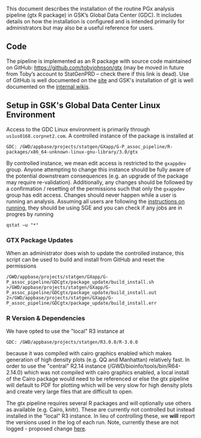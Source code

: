 This document describes the installation of the routine PGx analysis pipeline (gtx R package) in GSK’s Global Data Center (GDC). It includes details on how the installation is configured and is intended primarily for administrators but may also be a useful reference for users.

## Code
The pipeline is implemented as an R package with source code maintained on GitHub:
https://github.com/tobyjohnson/gtx (may be moved in future from Toby’s account to StatGenPRD – check there if this link is dead). Use of GitHub is well documented on the [site](https://help.github.com/) and GSK's installation of git is well documented on the [internal wikis](https://connect.gsk.com/sites/genetics/GeneticsWIKI/Wiki%20Pages/Software%20-%20git.aspx).



## Setup in GSK's Global Data Center Linux Environment
Access to the GDC Linux environment is primarily through ```us1us0168.corpnet2.com```.  A controlled instance of the package is installed at
```
GDC: /GWD/appbase/projects/statgen/GXapp/G-P_assoc_pipeline/R-packages/x86_64-unknown-linux-gnu-library/3.0/gtx
```
By controlled instance, we mean edit access is restricted to the ```gxappdev``` group.  Anyone attempting to change this instance should be fully aware of the potential downstream consequences (e.g. an upgrade of the package may require re-validation). Additionally, any changes should be followed by a confirmation / resetting of the permissions such that only the ```gxappdev``` group has edit access. Changes should never happen while a user is running an analysis. Assuming all users are following the [instructions on running](https://github.com/StatGenPRD/GDCgtx/blob/master/HowToRun.md), they should be using SGE and you can check if any jobs are in progres by running
```
qstat –u "*"
```


### GTX Package Updates
When an administrator does wish to update the controlled instance, this script can be used to build and install from GitHub and reset the permissions
```
/GWD/appbase/projects/statgen/GXapp/G-P_assoc_pipeline/GDCgtx/package_update/build_install.sh >/GWD/appbase/projects/statgen/GXapp/G-P_assoc_pipeline/GDCgtx/package_update/build_install.out 2>/GWD/appbase/projects/statgen/GXapp/G-P_assoc_pipeline/GDCgtx/package_update/build_install.err
```


### R Version & Dependencies
We have opted to use the "local" R3 instance at
```
GDC: /GWD/appbase/projects/statgen/R3.0.0/R-3.0.0
```
because it was compiled with cairo graphics enabled which makes generation of high density plots (e.g. QQ and Manhattan) relatively fast. In order to use the "central" R2.14 instance (/GWD/bioinfo/tools/bin/R64-2.14.0) which was not compiled with cairo graphics enabled, a local install of the Cairo package would need to be referenced or else the gtx pipeline will default to PDF for plotting which will be very slow for high density plots and create very large files that are difficult to open.

The gtx pipeline requires several R packages and will optionally use others as available (e.g. Cairo, knitr). These are currently not controlled but instead installed in the "local" R3 instance. In lieu of controlling these, we **will** report the versions used in the log of each run. Note, currently these are not logged - proposed change [here](https://github.com/tobyjohnson/gtx/issues/3).
